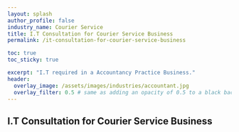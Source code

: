 ```yaml
---
layout: splash 
author_profile: false 
industry_name: Courier Service
title: I.T Consultation for Courier Service Business
permalink: /it-consultation-for-courier-service-business

toc: true
toc_sticky: true

excerpt: "I.T required in a Accountancy Practice Business."
header:
  overlay_image: /assets/images/industries/accountant.jpg
  overlay_filter: 0.5 # same as adding an opacity of 0.5 to a black background
---
```


## I.T Consultation for Courier Service Business